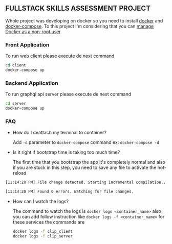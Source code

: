 ## FULLSTACK SKILLS ASSESSMENT PROJECT

Whole project was developing on docker so you need to install [docker](https://docs.docker.com/engine/install/ubuntu/) and [docker-compose](https://docs.docker.com/compose/install/). To this project I'm considering that you can [manage Docker as a non-root user](https://docs.docker.com/engine/install/linux-postinstall/).

### Front Application

To run web client please execute de next command

```sh
cd client
docker-compose up
```

### Backend Application

To run graphql api server please execute de next command

```sh
cd server
docker-compose up
```

### FAQ

- How do I deattach my terminal to container?

  Add `-d` parameter to `docker-compose` command ex: `docker-compose -d`

- Is it right if bootstrap time is taking too much time?

  The first time that you bootstrap the app it's completely normal and also if you are stuck in this step, you need to save any file to activate the hot-reload

```sh
[11:14:20 PM] File change detected. Starting incremental compilation...

[11:14:20 PM] Found 0 errors. Watching for file changes.

```

- How can I watch the logs?

  The command to watch the logs is `docker logs <container_name>` also you can add follow instruction like `docker logs -f <container_name>` for these services the commands are

  ```sh
  docker logs -f clip_client
  docker logs -f clip_server
  ```

